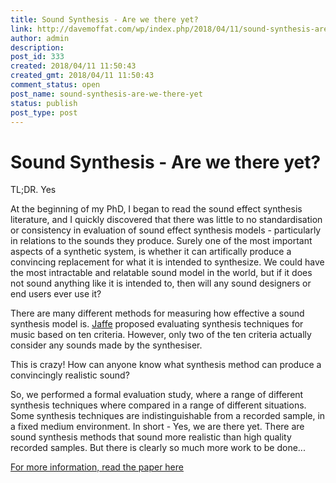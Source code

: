 ```yaml
---
title: Sound Synthesis - Are we there yet?
link: http://davemoffat.com/wp/index.php/2018/04/11/sound-synthesis-are-we-there-yet/
author: admin
description: 
post_id: 333
created: 2018/04/11 11:50:43
created_gmt: 2018/04/11 11:50:43
comment_status: open
post_name: sound-synthesis-are-we-there-yet
status: publish
post_type: post
---
```


# Sound Synthesis - Are we there yet?

TL;DR. Yes

At the beginning of my PhD, I began to read the sound effect synthesis literature, and I quickly discovered that there was little to no standardisation or consistency in evaluation of sound effect synthesis models - particularly in relations to the sounds they produce. Surely one of the most important aspects of a synthetic system, is whether it can artifically produce a convincing replacement for what it is intended to synthesize. We could have the most intractable and relatable sound model in the world, but if it does not sound anything like it is intended to, then will any sound designers or end users ever use it?

There are many different methods for measuring how effective a sound synthesis model is. [Jaffe](http://www.jstor.org/stable/3681301) proposed evaluating synthesis techniques for music based on ten criteria. However, only two of the ten criteria actually consider any sounds made by the synthesiser.

This is crazy! How can anyone know what synthesis method can produce a convincingly realistic sound?

So, we performed a formal evaluation study, where a range of different synthesis techniques where compared in a range of different situations. Some synthesis techniques are indistinguishable from a recorded sample, in a fixed medium environment. In short - Yes, we are there yet. There are sound synthesis methods that sound more realistic than high quality recorded samples. But there is clearly so much more work to be done...

[For more information, read the paper here](/wp-content/uploads/2018/04/a13-moffat.pdf)